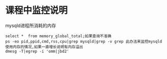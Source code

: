 # 课程中监控说明


mysqld进程所消耗的内存
```
select *  from memory_global_total;如果查询不准确
ps -eo pid,ppid,cmd,rss,cpu|grep mysqld|grep -v grep 此办法来监控mysqld使用内存的情况,如果一直增长说明有内存溢出
dmesg -T|egrep -i 'omm|jbd2'
```
